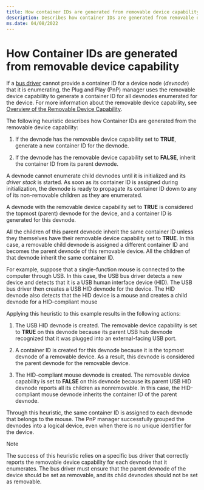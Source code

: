 ```yaml
---
title: How container IDs are generated from removable device capability
description: Describes how container IDs are generated from removable device capability
ms.date: 04/08/2022
---
```


# How Container IDs are generated from removable device capability

If a [bus driver](../kernel/bus-drivers.md) cannot provide a container ID for a device node (*devnode*) that it is enumerating, the Plug and Play (PnP) manager uses the removable device capability to generate a container ID for all devnodes enumerated for the device. For more information about the removable device capability, see [Overview of the Removable Device Capability](overview-of-the-removable-device-capability.md).

The following heuristic describes how Container IDs are generated from the removable device capability:

1. If the devnode has the removable device capability set to **TRUE**, generate a new container ID for the devnode.

1. If the devnode has the removable device capability set to **FALSE**, inherit the container ID from its parent devnode.

A devnode cannot enumerate child devnodes until it is initialized and its *driver stack* is started. As soon as its container ID is assigned during initialization, the devnode is ready to propagate its container ID down to any of its non-removable children as they are enumerated.

A devnode with the removable device capability set to **TRUE** is considered the topmost (parent) devnode for the device, and a container ID is generated for this devnode.

All the children of this parent devnode inherit the same container ID unless they themselves have their removable device capability set to **TRUE**. In this case, a removable child devnode is assigned a different container ID and becomes the parent devnode of this removable device. All the children of that devnode inherit the same container ID.

For example, suppose that a single-function mouse is connected to the computer through USB. In this case, the USB bus driver detects a new device and detects that it is a USB human interface device (HID). The USB bus driver then creates a USB HID devnode for the device. The HID devnode also detects that the HID device is a mouse and creates a child devnode for a HID-compliant mouse

Applying this heuristic to this example results in the following actions:

1. The USB HID devnode is created. The removable device capability is set to **TRUE** on this devnode because its parent USB hub devnode recognized that it was plugged into an external-facing USB port.

1. A container ID is created for this devnode because it is the topmost devnode of a removable device. As a result, this devnode is considered the parent devnode for the removable device.

1. The HID-compliant mouse devnode is created. The removable device capability is set to **FALSE** on this devnode because its parent USB HID devnode reports all its children as nonremovable. In this case, the HID-compliant mouse devnode inherits the container ID of the parent devnode.

Through this heuristic, the same container ID is assigned to each devnode that belongs to the mouse. The PnP manager successfully grouped the devnodes into a logical device, even when there is no unique identifier for the device.

> [!NOTE]
> The success of this heuristic relies on a specific bus driver that correctly reports the removable device capability for each devnode that it enumerates. The bus driver must ensure that the parent devnode of the device should be set as removable, and its child devnodes should not be set as removable.
